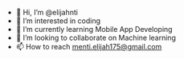 - 👋 Hi, I’m @elijahnti
- 👀 I’m interested in coding
- 🌱 I’m currently learning Mobile App Developing 
- 💞️ I’m looking to collaborate on Machine learning
- 📫 How to reach menti.elijah175@gmail.com 

<!---
elijahnti/elijahnti is a ✨ special ✨ repository because its `README.md` (this file) appears on your GitHub profile.
You can click the Preview link to take a look at your changes.
--->
